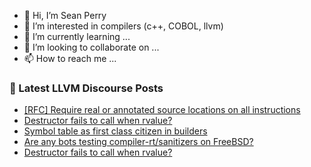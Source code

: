 - 👋 Hi, I’m Sean Perry
- 👀 I’m interested in compilers (c++, COBOL, llvm)
- 🌱 I’m currently learning ...
- 💞️ I’m looking to collaborate on ...
- 📫 How to reach me ...

<!---
s66perry/s66perry is a ✨ special ✨ repository because its `README.md` (this file) appears on your GitHub profile.
You can click the Preview link to take a look at your changes.
--->
### 📕 Latest LLVM Discourse Posts

<!-- DISCOURSE-LLVM:START -->
- [[RFC] Require real or annotated source locations on all instructions](https://discourse.llvm.org/t/rfc-require-real-or-annotated-source-locations-on-all-instructions/86816#post_1)
- [Destructor fails to call when rvalue?](https://discourse.llvm.org/t/destructor-fails-to-call-when-rvalue/86812#post_5)
- [Symbol table as first class citizen in builders](https://discourse.llvm.org/t/symbol-table-as-first-class-citizen-in-builders/86813#post_4)
- [Are any bots testing compiler-rt/sanitizers on FreeBSD?](https://discourse.llvm.org/t/are-any-bots-testing-compiler-rt-sanitizers-on-freebsd/86815#post_1)
- [Destructor fails to call when rvalue?](https://discourse.llvm.org/t/destructor-fails-to-call-when-rvalue/86812#post_4)
<!-- DISCOURSE-LLVM:END -->
